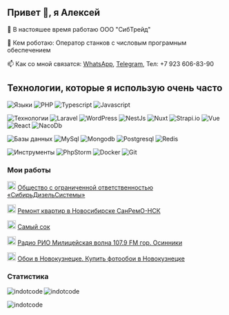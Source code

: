 ## Привет 👋, я Алексей

🔭 В настояшее время работаю ООО "CибТрейд"

🔭 Кем роботаю: Оператор станков с числовым програмным обеспечением

📫 Как со мной связатся: [WhatsApp](https://api.whatsapp.com/send/?phone=79236068390), [Telegram](https://t.me/alex1705s),  Тел: +7 923 606-83-90

## Технологии, которые я использую очень часто

![Языки](https://img.shields.io/static/v1?label=&message=Языки:&color=00FF00&style=flat-square)
![PHP](https://img.shields.io/static/v1?logo=php&label=&message=PHP&color=fff&logoColor=000&style=flat-square&link=)
![Typescript](https://img.shields.io/static/v1?logo=TypeScript&label=&message=TypeScript&color=fff&logoColor=000&style=flat-square&link=)
![Javascript](https://img.shields.io/static/v1?logo=JavaScript&label=&message=JavaScript&color=fff&logoColor=000&style=flat-square&link=)

![Технологии](https://img.shields.io/static/v1?label=&message=Технологии:&color=4169E1&style=flat-square)
![Laravel](https://img.shields.io/static/v1?logo=laravel&label=&message=Laravel&color=fff&logoColor=000&style=flat-square&link=)
![WordPress](https://img.shields.io/static/v1?logo=wordpress&label=&message=WordPress&color=fff&logoColor=000&style=flat-square&link=)
![NestJs](https://img.shields.io/static/v1?logo=nestjs&label=&message=NestJs&color=fff&logoColor=000&style=flat-square&link=)
![Nuxt](https://img.shields.io/static/v1?logo=nuxt&label=&message=Nuxt&color=fff&logoColor=000&style=flat-square&link=)
![Strapi.io](https://img.shields.io/static/v1?logo=strapi&label=&message=Strapi&color=fff&logoColor=000&style=flat-square&link=)
![Vue](https://img.shields.io/static/v1?logo=vue.js&label=&message=Vue&color=fff&logoColor=000&style=flat-square&link=)
![React](https://img.shields.io/static/v1?logo=react&label=&message=React&color=fff&logoColor=000&style=flat-square&link=)
![NacoDb](https://img.shields.io/static/v1?logo=NacoDb&label=&message=NacoDb&color=fff&logoColor=000&style=flat-square&link=)

![Базы данных](https://img.shields.io/static/v1?label=&message=Базы&nbsp;данных:&color=800080&style=flat-square)
![MySql](https://img.shields.io/static/v1?logo=mysql&label=&message=MySql&color=fff&logoColor=000&style=flat-square&link=)
![Mongodb](https://img.shields.io/static/v1?logo=Mongodb&label=&message=Mongodb&color=fff&logoColor=000&style=flat-square&link=)
![Postgresql](https://img.shields.io/static/v1?logo=Postgresql&label=&message=Postgresql&color=fff&logoColor=000&style=flat-square&link=)
![Redis](https://img.shields.io/static/v1?logo=Redis&label=&message=Redis&color=fff&logoColor=000&style=flat-square&link=)

![Инструменты](https://img.shields.io/static/v1?label=&message=Инструменты:&color=800000&style=flat-square)
![PhpStorm](https://img.shields.io/static/v1?logo=phpstorm&label=&message=PhpStorm&color=fff&logoColor=000&style=flat-square)
![Docker](https://img.shields.io/static/v1?logo=docker&label=&message=Docker&color=fff&logoColor=000&style=flat-square)
![Git](https://img.shields.io/static/v1?logo=git&label=&message=Git&color=fff&logoColor=000&style=flat-square)

### Мои работы

<img src="https://sibirdizelsystems.ru/favicon.svg" width="20px" alt="Общество с ограниченной ответственностью «СибирьДизельСистемы»" /> [Общество с ограниченной ответственностью «СибирьДизельСистемы»](https://sibirdizelsystems.ru)

<img src="https://sanremo-nsk.ru/favicon.svg" width="20px" alt="Ремонт квартир в Новосибирске СанРемО-НСК" /> [Ремонт квартир в Новосибирске СанРемО-НСК](https://sanremo-nsk.ru)

<img src="https://soktur.ru/img/logoRed.svg" width="20px" alt="Самый сок" /> [Самый сок](https://sibirdizelsystems.ru)

<img src="https://radiorio.ru/favicon.svg" width="20px" alt="Радио РИО Милицейская волна 107.9 FM гор. Осинники" /> [Радио РИО Милицейская волна 107.9 FM гор. Осинники](https://radiorio.ru)

<img src="https://oboink.ru/wp-content/themes/oboi-new/assets/img/logo-m.svg" width="20px" alt="Обои в Новокузнецке. Купить фотообои в Новокузнецке" /> [Обои в Новокузнецке. Купить фотообои в Новокузнецке](https://oboink.ru)


### Статистика

<p><img align="left" src="https://github-readme-stats.vercel.app/api/top-langs?username=indotcode&show_icons=true&locale=en&layout=compact" alt="indotcode" /></p>

<p><img align="center" src="https://github-readme-stats.vercel.app/api?username=indotcode&show_icons=true&locale=en" alt="indotcode" /></p>

<p><img align="center" src="https://github-readme-streak-stats.herokuapp.com/?user=indotcode" alt="indotcode" /></p>


